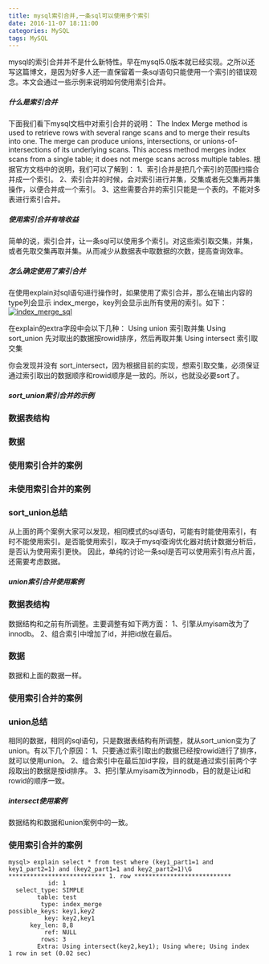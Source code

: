 ```yaml
---
title: mysql索引合并,一条sql可以使用多个索引
date: 2016-11-07 18:11:00
categories: MySQL
tags: MySQL
---
```

mysql的索引合并并不是什么新特性。早在mysql5.0版本就已经实现。之所以还写这篇博文，是因为好多人还一直保留着一条sql语句只能使用一个索引的错误观念。本文会通过一些示例来说明如何使用索引合并。

##### 什么是索引合并

下面我们看下mysql文档中对索引合并的说明：
The Index Merge method is used to retrieve rows with several range scans and to merge their results into one. The merge can produce unions, intersections, or unions-of-intersections of its underlying scans. This access method merges index scans from a single table; it does not merge scans across multiple tables.
根据官方文档中的说明，我们可以了解到：
1、索引合并是把几个索引的范围扫描合并成一个索引。
2、索引合并的时候，会对索引进行并集，交集或者先交集再并集操作，以便合并成一个索引。
3、这些需要合并的索引只能是一个表的。不能对多表进行索引合并。

##### 使用索引合并有啥收益

简单的说，索引合并，让一条sql可以使用多个索引。对这些索引取交集，并集，或者先取交集再取并集。从而减少从数据表中取数据的次数，提高查询效率。

##### 怎么确定使用了索引合并

在使用explain对sql语句进行操作时，如果使用了索引合并，那么在输出内容的type列会显示 index_merge，key列会显示出所有使用的索引。如下：
[![index_merge_sql](http://www.bo56.com/wp-content/uploads/2015/06/index_merge_sql.png)](http://www.bo56.com/wp-content/uploads/2015/06/index_merge_sql.png)

在explain的extra字段中会以下几种：
Using union 索引取并集
Using sort_union 先对取出的数据按rowid排序，然后再取并集
Using intersect 索引取交集

你会发现并没有 sort_intersect，因为根据目前的实现，想索引取交集，必须保证通过索引取出的数据顺序和rowid顺序是一致的。所以，也就没必要sort了。

##### sort_union索引合并的示例

### 数据表结构

### 数据

### 使用索引合并的案例

### 未使用索引合并的案例

### sort_union总结

从上面的两个案例大家可以发现，相同模式的sql语句，可能有时能使用索引，有时不能使用索引。是否能使用索引，取决于mysql查询优化器对统计数据分析后，是否认为使用索引更快。
因此，单纯的讨论一条sql是否可以使用索引有点片面，还需要考虑数据。

##### union索引合并使用案例

### 数据表结构

数据结构和之前有所调整。主要调整有如下两方面：
1、引擎从myisam改为了innodb。
2、组合索引中增加了id，并把id放在最后。

### 数据

数据和上面的数据一样。

### 使用索引合并的案例

### union总结

相同的数据，相同的sql语句，只是数据表结构有所调整，就从sort_union变为了union。有以下几个原因：
1、只要通过索引取出的数据已经按rowid进行了排序，就可以使用union。
2、组合索引中在最后加id字段，目的就是通过索引前两个字段取出的数据是按id排序。
3、把引擎从myisam改为innodb，目的就是让id和rowid的顺序一致。

##### intersect使用案例

数据结构和数据和union案例中的一致。

### 使用索引合并的案例

```
mysql> explain select * from test where (key1_part1=1 and key1_part2=1) and (key2_part1=1 and key2_part2=1)\G
*************************** 1. row ***************************
           id: 1
  select_type: SIMPLE
        table: test
         type: index_merge
possible_keys: key1,key2
          key: key2,key1
      key_len: 8,8
          ref: NULL
         rows: 3
        Extra: Using intersect(key2,key1); Using where; Using index
1 row in set (0.02 sec)
```